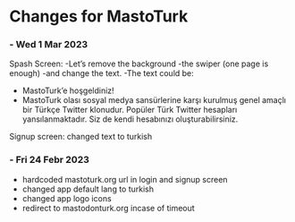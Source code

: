 # Changes for MastoTurk


### - Wed 1 Mar 2023
Spash Screen:
-Let’s remove the background
-the swiper (one page is enough)
-and change the text.
-The text could be:
- MastoTurk’e hoşgeldiniz!
- MastoTurk olası sosyal medya sansürlerine karşı kurulmuş genel amaçlı bir Türkçe
Twitter klonudur. Popüler Türk Twitter hesapları yansılanmaktadır. Siz de kendi hesabınızı oluşturabilirsiniz.

Signup screen:
changed text to turkish

### - Fri 24 Febr 2023

- hardcoded mastoturk.org url in login and signup screen
- changed app default lang to turkish
- changed app logo icons
- redirect to mastodonturk.org incase of timeout